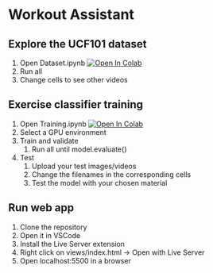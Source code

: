 # Workout Assistant
## Explore the UCF101 dataset
1. Open Dataset.ipynb [![Open In Colab](https://colab.research.google.com/assets/colab-badge.svg)](https://colab.research.google.com/drive/1EQrePHpLFadgS7Zl1FigE1YdU_vOZJNX)
2. Run all
3. Change cells to see other videos

## Exercise classifier training
1. Open Training.ipynb [![Open In Colab](https://colab.research.google.com/assets/colab-badge.svg)](https://colab.research.google.com/drive/1N9_Eoh1dAaiXhQjIYMDTU1q8_SoG92eX)
2. Select a GPU environment
3. Train and validate
    1. Run all until model.evaluate()
4. Test
    1. Upload your test images/videos
    2. Change the filenames in the corresponding cells
    3. Test the model with your chosen material
    
## Run web app
1. Clone the repository
2. Open it in VSCode
3. Install the Live Server extension
4. Right click on views/index.html -> Open with Live Server
3. Open localhost:5500 in a browser
